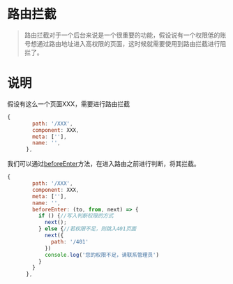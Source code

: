 # 路由拦截
> 路由拦截对于一个后台来说是一个很重要的功能，假设说有一个权限低的账号想通过路由地址进入高权限的页面，这时候就需要使用到路由拦截进行阻拦了。

# 说明
假设有这么一个页面XXX，需要进行路由拦截
```js
{
        path: '/XXX',
        component: XXX,
        meta: [''],
        name: '',
      },
```
我们可以通过[beforeEnter](https://router.vuejs.org/zh/guide/advanced/navigation-guards.html#%E8%B7%AF%E7%94%B1%E7%8B%AC%E4%BA%AB%E7%9A%84%E5%AE%88%E5%8D%AB)方法，在进入路由之前进行判断，将其拦截。
```js
{
        path: '/XXX',
        component: XXX,
        meta: [''],
        name: '',
        beforeEnter: (to, from, next) => {
          if () {//写入判断权限的方式
            next();
          } else {//若权限不足，则跳入401页面
            next({
              path: '/401'
            })
            console.log('您的权限不足，请联系管理员')
          }
        }
      },
```
